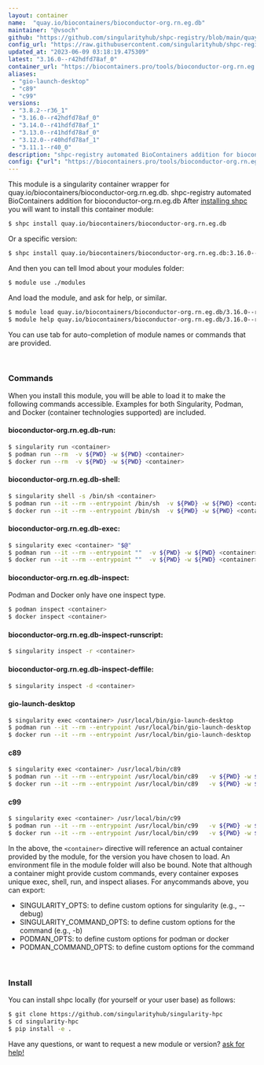 ```yaml
---
layout: container
name:  "quay.io/biocontainers/bioconductor-org.rn.eg.db"
maintainer: "@vsoch"
github: "https://github.com/singularityhub/shpc-registry/blob/main/quay.io/biocontainers/bioconductor-org.rn.eg.db/container.yaml"
config_url: "https://raw.githubusercontent.com/singularityhub/shpc-registry/main/quay.io/biocontainers/bioconductor-org.rn.eg.db/container.yaml"
updated_at: "2023-06-09 03:18:19.475309"
latest: "3.16.0--r42hdfd78af_0"
container_url: "https://biocontainers.pro/tools/bioconductor-org.rn.eg.db"
aliases:
 - "gio-launch-desktop"
 - "c89"
 - "c99"
versions:
 - "3.8.2--r36_1"
 - "3.16.0--r42hdfd78af_0"
 - "3.14.0--r41hdfd78af_1"
 - "3.13.0--r41hdfd78af_0"
 - "3.12.0--r40hdfd78af_1"
 - "3.11.1--r40_0"
description: "shpc-registry automated BioContainers addition for bioconductor-org.rn.eg.db"
config: {"url": "https://biocontainers.pro/tools/bioconductor-org.rn.eg.db", "maintainer": "@vsoch", "description": "shpc-registry automated BioContainers addition for bioconductor-org.rn.eg.db", "latest": {"3.16.0--r42hdfd78af_0": "sha256:2c4f10b41265fbbec870798fb0748cae06b37e840f89958810ca0282925fb9bb"}, "tags": {"3.8.2--r36_1": "sha256:c0df9c788b54a4434fc6b92d0287189aa36efaf3e0e3dd8e06be70b55c73a5e9", "3.16.0--r42hdfd78af_0": "sha256:2c4f10b41265fbbec870798fb0748cae06b37e840f89958810ca0282925fb9bb", "3.14.0--r41hdfd78af_1": "sha256:20e1fda5bd7c3565e2d9a1a1cad08a3df5eece8fa375274d96bb36fa178a6eaf", "3.13.0--r41hdfd78af_0": "sha256:b61f570a25386a92cd38c8ea83aaad5eaea8d771e3dbbee259930b6bcc76712d", "3.12.0--r40hdfd78af_1": "sha256:599df2d97ff6b178349dc93832cf09a9e51c3aef99959af7d5c1962fe97de2bc", "3.11.1--r40_0": "sha256:b2e3f5e5d0ae9fcfbf86254814564aee732986387853b1ca4fda9b7c137c37bc"}, "docker": "quay.io/biocontainers/bioconductor-org.rn.eg.db", "aliases": {"gio-launch-desktop": "/usr/local/bin/gio-launch-desktop", "c89": "/usr/local/bin/c89", "c99": "/usr/local/bin/c99"}}
---
```


This module is a singularity container wrapper for quay.io/biocontainers/bioconductor-org.rn.eg.db.
shpc-registry automated BioContainers addition for bioconductor-org.rn.eg.db
After [installing shpc](#install) you will want to install this container module:


```bash
$ shpc install quay.io/biocontainers/bioconductor-org.rn.eg.db
```

Or a specific version:

```bash
$ shpc install quay.io/biocontainers/bioconductor-org.rn.eg.db:3.16.0--r42hdfd78af_0
```

And then you can tell lmod about your modules folder:

```bash
$ module use ./modules
```

And load the module, and ask for help, or similar.

```bash
$ module load quay.io/biocontainers/bioconductor-org.rn.eg.db/3.16.0--r42hdfd78af_0
$ module help quay.io/biocontainers/bioconductor-org.rn.eg.db/3.16.0--r42hdfd78af_0
```

You can use tab for auto-completion of module names or commands that are provided.

<br>

### Commands

When you install this module, you will be able to load it to make the following commands accessible.
Examples for both Singularity, Podman, and Docker (container technologies supported) are included.

#### bioconductor-org.rn.eg.db-run:

```bash
$ singularity run <container>
$ podman run --rm  -v ${PWD} -w ${PWD} <container>
$ docker run --rm  -v ${PWD} -w ${PWD} <container>
```

#### bioconductor-org.rn.eg.db-shell:

```bash
$ singularity shell -s /bin/sh <container>
$ podman run --it --rm --entrypoint /bin/sh  -v ${PWD} -w ${PWD} <container>
$ docker run --it --rm --entrypoint /bin/sh  -v ${PWD} -w ${PWD} <container>
```

#### bioconductor-org.rn.eg.db-exec:

```bash
$ singularity exec <container> "$@"
$ podman run --it --rm --entrypoint ""  -v ${PWD} -w ${PWD} <container> "$@"
$ docker run --it --rm --entrypoint ""  -v ${PWD} -w ${PWD} <container> "$@"
```

#### bioconductor-org.rn.eg.db-inspect:

Podman and Docker only have one inspect type.

```bash
$ podman inspect <container>
$ docker inspect <container>
```

#### bioconductor-org.rn.eg.db-inspect-runscript:

```bash
$ singularity inspect -r <container>
```

#### bioconductor-org.rn.eg.db-inspect-deffile:

```bash
$ singularity inspect -d <container>
```


#### gio-launch-desktop

```bash
$ singularity exec <container> /usr/local/bin/gio-launch-desktop
$ podman run --it --rm --entrypoint /usr/local/bin/gio-launch-desktop   -v ${PWD} -w ${PWD} <container> -c " $@"
$ docker run --it --rm --entrypoint /usr/local/bin/gio-launch-desktop   -v ${PWD} -w ${PWD} <container> -c " $@"
```


#### c89

```bash
$ singularity exec <container> /usr/local/bin/c89
$ podman run --it --rm --entrypoint /usr/local/bin/c89   -v ${PWD} -w ${PWD} <container> -c " $@"
$ docker run --it --rm --entrypoint /usr/local/bin/c89   -v ${PWD} -w ${PWD} <container> -c " $@"
```


#### c99

```bash
$ singularity exec <container> /usr/local/bin/c99
$ podman run --it --rm --entrypoint /usr/local/bin/c99   -v ${PWD} -w ${PWD} <container> -c " $@"
$ docker run --it --rm --entrypoint /usr/local/bin/c99   -v ${PWD} -w ${PWD} <container> -c " $@"
```



In the above, the `<container>` directive will reference an actual container provided
by the module, for the version you have chosen to load. An environment file in the
module folder will also be bound. Note that although a container
might provide custom commands, every container exposes unique exec, shell, run, and
inspect aliases. For anycommands above, you can export:

 - SINGULARITY_OPTS: to define custom options for singularity (e.g., --debug)
 - SINGULARITY_COMMAND_OPTS: to define custom options for the command (e.g., -b)
 - PODMAN_OPTS: to define custom options for podman or docker
 - PODMAN_COMMAND_OPTS: to define custom options for the command

<br>

### Install

You can install shpc locally (for yourself or your user base) as follows:

```bash
$ git clone https://github.com/singularityhub/singularity-hpc
$ cd singularity-hpc
$ pip install -e .
```

Have any questions, or want to request a new module or version? [ask for help!](https://github.com/singularityhub/singularity-hpc/issues)